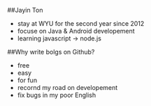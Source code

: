 ##Jayin Ton
* stay  at WYU for the second year since 2012
* focuse on Java & Android developement
* learning javascript -> node.js

##Why write bolgs on Github?
* free
* easy
* for fun
* recornd my road on developement
* fix bugs in my poor English 
